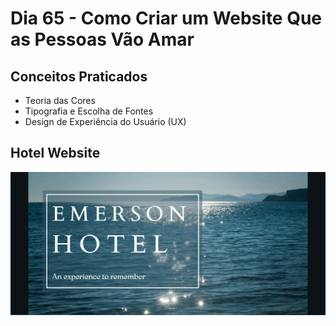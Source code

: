 # Dia 65 - Como Criar um Website Que as Pessoas Vão Amar

## Conceitos Praticados

* Teoria das Cores
* Tipografia e Escolha de Fontes
* Design de Experiência do Usuário (UX)

## Hotel Website

![day65](https://github.com/EmersonPenelli/100-days-of-code-with-python/blob/main/gifs/hotel_emerson.gif)
